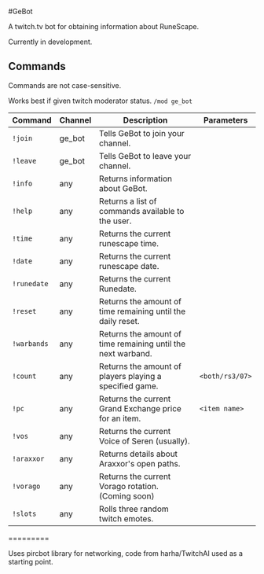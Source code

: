 #GeBot

A twitch.tv bot for obtaining information about RuneScape.

Currently in development.

## Commands

Commands are not case-sensitive.

Works best if given twitch moderator status. `/mod ge_bot`

| Command | Channel | Description | Parameters |
| --- | --- | --- | --- |
| `!join` | ge_bot | Tells GeBot to join your channel.| |
| `!leave` | ge_bot | Tells GeBot to leave your channel.| |
| `!info` | any | Returns information about GeBot.| |
| `!help` | any | Returns a list of commands available to the user.| |
| `!time` | any | Returns the current runescape time.| |
| `!date` | any | Returns the current runescape date.| |
| `!runedate` | any | Returns the current Runedate.| |
| `!reset` | any | Returns the amount of time remaining until the daily reset.| |
| `!warbands` | any | Returns the amount of time remaining until the next warband.| |
| `!count` | any | Returns the amount of players playing a specified game. | `<both/rs3/07>` |
| `!pc` | any | Returns the current Grand Exchange price for an item. | `<item name>` |
| `!vos` | any | Returns the current Voice of Seren (usually). | |
| `!araxxor` | any | Returns details about Araxxor's open paths. | |
| `!vorago` | any | Returns the current Vorago rotation. (Coming soon) | |
| `!slots` | any | Rolls three random twitch emotes. | |

=========

Uses pircbot library for networking, code from harha/TwitchAI used as a starting point.
